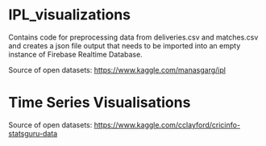 # IPL_visualizations

Contains code for preprocessing data from deliveries.csv and matches.csv and creates a json file output that needs to be imported into an empty instance of Firebase Realtime Database.

Source of open datasets: https://www.kaggle.com/manasgarg/ipl

# Time Series Visualisations

Source of open datasets: https://www.kaggle.com/cclayford/cricinfo-statsguru-data

